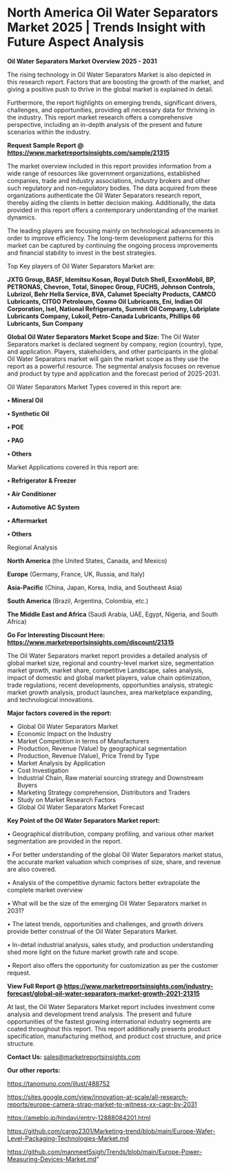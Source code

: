 # North America Oil Water Separators Market 2025 | Trends Insight with Future Aspect Analysis

<Strong> Oil Water Separators Market Overview 2025 - 2031</strong>

The rising technology in Oil Water Separators Market is also depicted in this research report. Factors that are boosting the growth of the market, and giving a positive push to thrive in the global market is explained in detail.

Furthermore, the report highlights on emerging trends, significant drivers, challenges, and opportunities, providing all necessary data for thriving in the industry. This report market research offers a comprehensive perspective, including an in-depth analysis of the present and future scenarios within the industry.

<strong>Request Sample Report @ <a href=https://www.marketreportsinsights.com/sample/21315>https://www.marketreportsinsights.com/sample/21315</a></strong>

The market overview included in this report provides information from a wide range of resources like government organizations, established companies, trade and industry associations, industry brokers and other such regulatory and non-regulatory bodies. The data acquired from these organizations authenticate the Oil Water Separators research report, thereby aiding the clients in better decision making. Additionally, the data provided in this report offers a contemporary understanding of the market dynamics.

The leading players are focusing mainly on technological advancements in order to improve efficiency. The long-term development patterns for this market can be captured by continuing the ongoing process improvements and financial stability to invest in the best strategies.

Top Key players of Oil Water Separators Market are:

<strong>JXTG Group, BASF, Idemitsu Kosan, Royal Dutch Shell, ExxonMobil, BP, PETRONAS, Chevron, Total, Sinopec Group, FUCHS, Johnson Controls, Lubrizol, Behr Hella Service, BVA, Calumet Specialty Products, CAMCO Lubricants, CITGO Petroleum, Cosmo Oil Lubricants, Eni, Indian Oil Corporation, Isel, National Refrigerants, Summit Oil Company, Lubriplate Lubricants Company, Lukoil, Petro-Canada Lubricants, Phillips 66 Lubricants, Sun Company</strong>

<strong><b>Global Oil Water Separators Market Scope and Size:</b></strong>
The Oil Water Separators market is declared segment by company, region (country), type, and application. Players, stakeholders, and other participants in the global Oil Water Separators market will gain the market scope as they use the report as a powerful resource. The segmental analysis focuses on revenue and product by type and application and the forecast period of 2025-2031.

Oil Water Separators Market Types covered in this report are:

<strong>• Mineral Oil

• Synthetic Oil

• POE

• PAG

• Others</strong>

Market Applications covered in this report are:

<strong>• Refrigerator & Freezer

• Air Conditioner

• Automotive AC System

• Aftermarket

• Others</strong> 

Regional Analysis

<strong>North America</strong> (the United States, Canada, and Mexico)

<strong>Europe</strong> (Germany, France, UK, Russia, and Italy)

<strong>Asia-Pacific</strong> (China, Japan, Korea, India, and Southeast Asia)

<strong>South America</strong> (Brazil, Argentina, Colombia, etc.)

<strong>The Middle East and Africa</strong> (Saudi Arabia, UAE, Egypt, Nigeria, and South Africa)

<strong>Go For Interesting Discount Here: <a href=https://www.marketreportsinsights.com/discount/21315>https://www.marketreportsinsights.com/discount/21315</a></strong>

The Oil Water Separators market report provides a detailed analysis of global market size, regional and country-level market size, segmentation market growth, market share, competitive Landscape, sales analysis, impact of domestic and global market players, value chain optimization, trade regulations, recent developments, opportunities analysis, strategic market growth analysis, product launches, area marketplace expanding, and technological innovations.

<strong><b>Major factors covered in the report:</b></strong>
<ul>
  <li>Global Oil Water Separators Market </li>
  <li>Economic Impact on the Industry</li>
  <li>Market Competition in terms of Manufacturers</li>
  <li>Production, Revenue (Value) by geographical segmentation</li>
  <li>Production, Revenue (Value), Price Trend by Type</li>
  <li>Market Analysis by Application</li>
  <li>Cost Investigation</li>
  <li>Industrial Chain, Raw material sourcing strategy and Downstream Buyers</li>
  <li>Marketing Strategy comprehension, Distributors and Traders</li>
  <li>Study on Market Research Factors</li>
  <li>Global Oil Water Separators Market Forecast</li>
</ul>

<strong><b>Key Point of the Oil Water Separators Market report:</b></strong>

• Geographical distribution, company profiling, and various other market segmentation are provided in the report.

• For better understanding of the global Oil Water Separators market status, the accurate market valuation which comprises of size, share, and revenue are also covered.

• Analysis of the competitive dynamic factors better extrapolate the complete market overview

• What will be the size of the emerging Oil Water Separators market in 2031?

• The latest trends, opportunities and challenges, and growth drivers provide better construal of the Oil Water Separators Market.

• In-detail industrial analysis, sales study, and production understanding shed more light on the future market growth rate and scope.

• Report also offers the opportunity for customization as per the customer request.

<strong><b>View Full Report @ <a href=https://www.marketreportsinsights.com/industry-forecast/global-oil-water-separators-market-growth-2021-21315>https://www.marketreportsinsights.com/industry-forecast/global-oil-water-separators-market-growth-2021-21315</a></b></strong>


At last, the Oil Water Separators Market report includes investment come analysis and development trend analysis. The present and future opportunities of the fastest growing international industry segments are coated throughout this report. This report additionally presents product specification, manufacturing method, and product cost structure, and price structure.

<strong>Contact Us:</strong>
sales@marketreportsinsights.com

<strong>Our other reports:</strong>

<a href=https://tanomuno.com/illust/488752>https://tanomuno.com/illust/488752</a>

<a href=https://sites.google.com/view/innovation-at-scale/all-research-reports/europe-camera-strap-market-to-witness-xx-cagr-by-2031>https://sites.google.com/view/innovation-at-scale/all-research-reports/europe-camera-strap-market-to-witness-xx-cagr-by-2031</a>

<a href=https://ameblo.jp/hindavi/entry-12888084201.html>https://ameblo.jp/hindavi/entry-12888084201.html</a>

<a href=https://github.com/cargo2301/Marketing-trend/blob/main/Europe-Wafer-Level-Packaging-Technologies-Market.md>https://github.com/cargo2301/Marketing-trend/blob/main/Europe-Wafer-Level-Packaging-Technologies-Market.md</a>

<a href=https://github.com/manmeet5sigh/Trends/blob/main/Europe-Power-Measuring-Devices-Market.md>https://github.com/manmeet5sigh/Trends/blob/main/Europe-Power-Measuring-Devices-Market.md</a>"
